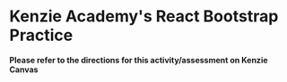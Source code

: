 # Kenzie Academy's React Bootstrap Practice

**Please refer to the directions for this activity/assessment on Kenzie Canvas**